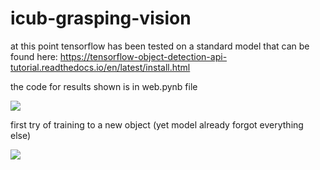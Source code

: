 # icub-grasping-vision


at this point tensorflow has been tested on a standard model that can be found here: https://tensorflow-object-detection-api-tutorial.readthedocs.io/en/latest/install.html




the code for results shown is in web.pynb file

![](web.gif)





first try of training to a new object (yet model already forgot everything else)

![](rubik.gif)
